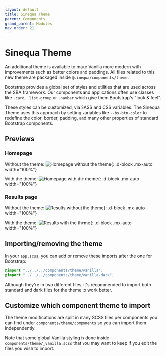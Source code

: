```yaml
---
layout: default
title: Sinequa Theme
parent: Components
grand_parent: Modules
nav_order: 21
---
```


# Sinequa Theme

An additional theme is available to make Vanilla more modern with improvements such as better colors and paddings. All files related to this new theme are packaged inside `@sinequa/components/theme`.

Bootstrap provides a global set of styles and utilities that are used across the SBA framework. Our components and applications often use classes like `.card`, `.list-group` or `.navbar` which give them Bootstrap's "look & feel".

These styles can be customized, via SASS and CSS variables. The Sinequa Theme uses this approach by setting variables like `--bs-btn-color` to redefine the color, border, padding, and many other properties of standard Bootstrap components.

## Previews

### Homepage

Without the theme:
![Homepage without the theme]({{site.baseurl}}assets/modules/theme/theme-1.png){: .d-block .mx-auto width="100%"}

With the theme:
![Homepage with the theme]({{site.baseurl}}assets/modules/theme/theme-2.png){: .d-block .mx-auto width="100%"}

### Results page

Without the theme:
![Results without the theme]({{site.baseurl}}assets/modules/theme/theme-3.png){: .d-block .mx-auto width="100%"}

With the theme:
![Results with the theme]({{site.baseurl}}assets/modules/theme/theme-4.png){: .d-block .mx-auto width="100%"}

## Importing/removing the theme

In your `app.scss`, you can add or remove these imports after the one for Bootstrap:

```scss
@import "../../../components/theme/vanilla";
@import "../../../components/theme/vanilla-dark";
```

Although they're in two different files, it's recommended to import both standard and dark files for the theme to work better.

## Customize which component theme to import

The theme modifications are split in many SCSS files per components you can find under `components/theme/components` so you can import them independently.

Note that some global Vanilla styling is done inside `components/theme/_vanilla.scss` that you may want to keep if you edit the files you wish to import.
